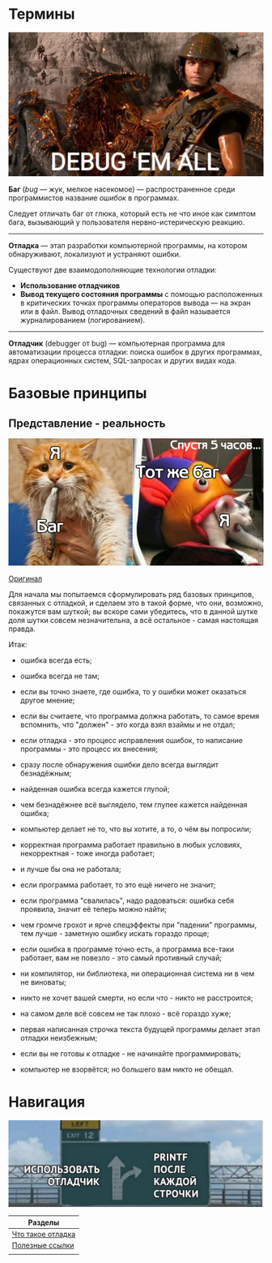 # Термины

![](/attachments/Pasted%20image%2020240228220745.png)

**Баг** (_bug_ — жук, мелкое насекомое) — распространенное среди программистов название _ошибок_ в программах.

Следует отличать баг от глюка, который есть не что иное как симптом бага, вызывающий у пользователя нервно-истерическую реакцию.

----

**Отладка** — этап разработки компьютерной программы, на котором обнаруживают, локализуют и устраняют ошибки.

Существуют две взаимодополняющие технологии отладки:

- **Использование отладчиков** 
- **Вывод текущего состояния программы** с помощью расположенных в критических точках программы операторов вывода — на экран или в файл. Вывод отладочных сведений в файл называется журналированием (логированием).

----

**Отладчик** (debugger от bug) — компьютерная программа для автоматизации процесса отладки: поиска ошибок в других программах, ядрах операционных систем, SQL-запросах и других видах кода. 

# Базовые принципы

## Представление - реальность

![](/attachments/1588521136128931146.png)

[Оригинал](https://pikabu.ru/story/otladka_programmyi_7596295)

Для начала мы попытаемся сформулировать ряд базовых принципов, связанных с отладкой, и сделаем это в такой форме, что они, возможно, покажутся вам шуткой; вы вскоре сами убедитесь, что в данной шутке доля шутки совсем незначительна, а всё остальное - самая настоящая правда. 

Итак:

- ошибка всегда есть;

- ошибка всегда не там;

- если вы точно знаете, где ошибка, то у ошибки может оказаться другое мнение;

- если вы считаете, что программа должна работать, то самое время вспомнить, что "должен" - это когда взял взаймы и не отдал;

- если отладка - это процесс исправления ошибок, то написание программы - это процесс их внесения;

- сразу после обнаружения ошибки дело всегда выглядит безнадёжным;

- найденная ошибка всегда кажется глупой;

- чем безнадёжнее всё выглядело, тем глупее кажется найденная ошибка;

- компьютер делает не то, что вы хотите, а то, о чём вы попросили;

- корректная программа работает правильно в любых условиях, некорректная - тоже иногда работает;

- и лучше бы она не работала;

- если программа работает, то это ещё ничего не значит;

- если программа "свалилась", надо радоваться: ошибка себя проявила, значит её теперь можно найти;

- чем громче грохот и ярче спецэффекты при "падении" программы, тем лучше - заметную ошибку искать гораздо проще;

- если ошибка в программе точно есть, а программа все-таки работает, вам не повезло - это самый противный случай;

- ни компилятор, ни библиотека, ни операционная система ни в чем не виноваты;

- никто не хочет вашей смерти, но если что - никто не расстроится;

- на самом деле всё совсем не так плохо - всё гораздо хуже;

- первая написанная строчка текста будущей программы делает этап отладки неизбежным;

- если вы не готовы к отладке - не начинайте программировать;

- компьютер не взорвётся; но большего вам никто не обещал.

# Навигация

![](/attachments/Pasted%20image%2020240228220902.png)

| Разделы                                             |
| --------------------------------------------------- |
| [Что такое отладка](what_is_debug/what_is_debug.md) |
| [Полезные ссылки](useful_links/useful_links.md)     |
|                                                     |
